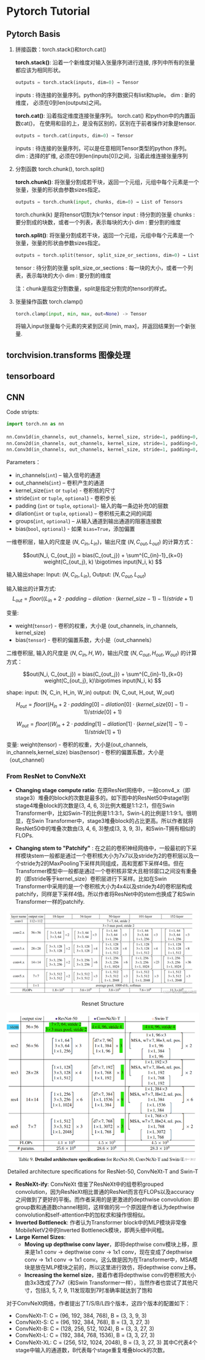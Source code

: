 # Pytorch Tutorial  

## Pytorch Basis

1. 拼接函数：torch.stack()和torch.cat()

    **torch.stack()**: 沿着一个新维度对输入张量序列进行连接, 序列中所有的张量都应该为相同形状。

    ```python
    outputs = torch.stack(inputs, dim=0) → Tensor
    ```

    inputs : 待连接的张量序列。python的序列数据只有list和tuple。
    dim : 新的维度， 必须在0到len(outputs)之间。

    **torch.cat()**: 沿着指定维度连接张量序列。
    torch.cat() 和python中的内置函数cat()， 在使用和目的上，是没有区别的，区别在于前者操作对象是tensor.

    ```python
    outputs = torch.cat(inputs, dim=0) → Tensor
    ```

    inputs : 待连接的张量序列，可以是任意相同Tensor类型的python 序列。
    dim : 选择的扩维, 必须在0到len(inputs[0])之间，沿着此维连接张量序列

2. 分割函数 torch.chunk(), torch.split()

    **torch.chunk()**: 将张量分割成若干块，返回一个元组，元组中每个元素是一个张量，张量的形状由参数sizes指定。

    ```python  
    outputs = torch.chunk(input, chunks, dim=0) → List of Tensors
    ```

    torch.chunk(k) 是将tensor切割为k个tensor
    input : 待分割的张量
    chunks : 要分割成的块数，或者一个列表，表示每块的大小
    dim : 要分割的维度

    **torch.split()**: 将张量分割成若干块，返回一个元组，元组中每个元素是一个张量，张量的形状由参数sizes指定。

    ```python  
    outputs = torch.split(tensor, split_size_or_sections, dim=0) → List of Tensors
    ```

    tensor : 待分割的张量
    split_size_or_sections : 每一块的大小，或者一个列表，表示每块的大小
    dim : 要分割的维度

    注：chunk是指定分割数量，split是指定分割完的tensor的样式。
3. 张量操作函数 torch.clamp()

    ```python  
    torch.clamp(input, min, max, out=None) -> Tensor
    ```

    将输入input张量每个元素的夹紧到区间 [min, max]，并返回结果到一个新张量.  

## torchvision.transforms 图像处理



## tensorboard 



## CNN 

Code stripts: 

```python
import torch.nn as nn

nn.Conv1d(in_channels, out_channels, kernel_size, stride=1, padding=0, dilation=1, groups=1, bias=True)
nn.Conv2d(in_channels, out_channels, kernel_size, stride=1, padding=0, dilation=1, groups=1, bias=True)
nn.Conv3d(in_channels, out_channels, kernel_size, stride=1, padding=0, dilation=1, groups=1, bias=True)
```

Parameters：

- in_channels(`int`) – 输入信号的通道
- out_channels(`int`) – 卷积产生的通道
- kernel_size(`int` or `tuple`) - 卷积核的尺寸
- stride(`int` or `tuple`, `optional`) - 卷积步长
- padding (`int` or `tuple`, `optional`)- 输入的每一条边补充0的层数
- dilation(`int` or `tuple`, `optional`) – 卷积核元素之间的间距
- groups(`int`, `optional`) – 从输入通道到输出通道的阻塞连接数
- bias(`bool`, `optional`) - 如果 `bias=True`，添加偏置
  

一维卷积层，输入的尺度是 $(N, C_{in}, L_{in})$，输出尺度 $(N, C_{out}, L_{out})$ 的计算方式：

$$out(N_i, C_{out_j}) = bias(C_{out_j}) + \sum^{C_{in}-1}_{k=0} weight(C_{out_j}, k) \bigotimes input(N_i, k) 
$$

输入输出shape: 
Input: $(N, C_{in}, L_{in})$, Output: $(N, C_{out}, L_{out})$ 

输入输出的计算方式:  
$$L_{out} = floor((L_{in} + 2\cdot padding - dilation\cdot (kernel\_size-1) - 1) / stride + 1)
$$

变量:
- weight(`tensor`) - 卷积的权重，大小是 (out_channels, in_channels, kernel_size)
- bias(`tensor`) - 卷积的偏置系数，大小是（out_channels）



二维卷积层, 输入的尺度是 $(N, C_{in}, H, W)$，输出尺度 $(N, C_{out}, H_{out}, W_{out})$ 的计算方式：

$$out(N_i, C_{out_j}) = bias(C_{out_j}) + \sum^{C_{in}-1}_{k=0} weight(C_{out_j}, k)\bigotimes input(N_i, k)
$$

shape:
input: (N, C_in, H_in, W_in)
output: (N, C_out, H_out, W_out)

$$H_{out} = floor((H_{in}+2\cdot padding[0]-dilation[0]\cdot (kernel\_size[0]-1)-1)/stride[0] + 1)
$$

$$W_{out} = floor((W_{in}+2\cdot padding[1]-dilation[1]\cdot (kernel\_size[1]-1)-1)/stride[1] + 1) 
$$

变量:
weight(tensor) - 卷积的权重，大小是(out_channels, in_channels,kernel_size)
bias(tensor) - 卷积的偏置系数，大小是（out_channel）


### **From ResNet to ConvNeXt** 

- **Changing stage compute ratio**: 在原ResNet网络中，一般conv4_x（即stage3）堆叠的block的次数是最多的。如下图中的ResNet50中stage1到stage4堆叠block的次数是(3, 4, 6, 3)比例大概是1:1:2:1，但在Swin Transformer中，比如Swin-T的比例是1:1:3:1，Swin-L的比例是1:1:9:1。很明显，在Swin Transformer中，stage3堆叠block的占比更高。所以作者就将ResNet50中的堆叠次数由(3, 4, 6, 3)整成(3, 3, 9, 3)，和Swin-T拥有相似的FLOPs.
  
- **Changing stem to "Patchify"** : 在之前的卷积神经网络中，一般最初的下采样模块stem一般都是通过一个卷积核大小为7x7以及stride为2的卷积层以及一个stride为2的MaxPooling下采样共同组成，高和宽都下采样4倍。但在Transformer模型中一般都是通过一个卷积核非常大且相邻窗口之间没有重叠的（即stride等于kernel_size）卷积层进行下采样。比如在Swin Transformer中采用的是一个卷积核大小为4x4以及stride为4的卷积层构成patchify，同样是下采样4倍。所以作者将ResNet中的stem也换成了和Swin Transformer一样的patchify.

<center><img src='./dl_imgs/resnet.png' align='center'>
<p>Resnet Structure</p></center>

<center><img src='./dl_imgs/compare.png' align='center'>
<p>Detailed architecture specifications for ResNet-50, ConvNeXt-T and Swin-T</p></center>


- **ResNeXt-ify**: ConvNeXt 借鉴了ResNeXt中的组卷积grouped convolution，因为ResNeXt相比普通的ResNet而言在FLOPs以及accuracy之间做到了更好的平衡。而作者采用的是更激进的depthwise convolution: 即group数和通道数channel相同，这样做的另一个原因是作者认为depthwise convolution和self-attention中的加权求和操作很相似。
- **Inverted Bottleneck**: 作者认为Transformer block中的MLP模块非常像MobileNetV2中的Inverted Bottleneck模块，即两头细中间粗。
- **Large Kernel Sizes**:
  - **Moving up depthwise conv layer**，即将depthwise conv模块上移，原来是1x1 conv -> depthwise conv -> 1x1 conv，现在变成了depthwise conv -> 1x1 conv -> 1x1 conv。这么做是因为在Transformer中，MSA模块是放在MLP模块之前的，所以这里进行效仿，将depthwise conv上移。
  - **Increasing the kernel size**，接着作者将depthwise conv的卷积核大小由3x3改成了7x7（和Swin Transformer一样），当然作者也尝试了其他尺寸，包括3, 5, 7, 9, 11发现取到7时准确率就达到了饱和
  

对于ConvNeXt网络，作者提出了T/S/B/L四个版本，这四个版本的配置如下：

- ConvNeXt-T: C = (96, 192, 384, 768), B = (3, 3, 9, 3)
- ConvNeXt-S: C = (96, 192, 384, 768), B = (3, 3, 27, 3)
- ConvNeXt-B: C = (128, 256, 512, 1024), B = (3, 3, 27, 3)
- ConvNeXt-L: C = (192, 384, 768, 1536), B = (3, 3, 27, 3)
- ConvNeXt-XL: C = (256, 512, 1024, 2048), B = (3, 3, 27, 3)
其中C代表4个stage中输入的通道数，B代表每个stage重复堆叠block的次数。

